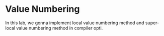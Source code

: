 # Value Numbering
In this lab, we gonna implement local value numbering method and super-local value numbering method in compiler opti.



